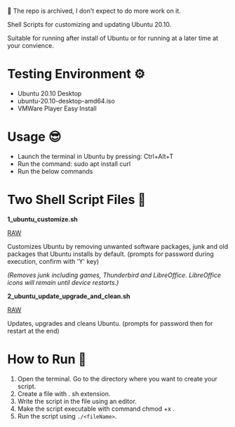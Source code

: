 
🥶 The repo is archived, I don't expect to do more work on it.

Shell Scripts for customizing and updating Ubuntu 20.10.

Suitable for running after install of Ubuntu or for running at a later time at your convience.

# Testing Environment ⚙️
- Ubuntu 20.10 Desktop
- ubuntu-20.10-desktop-amd64.iso
- VMWare Player Easy Install

# Usage 😎

- Launch the terminal in Ubuntu by pressing: Ctrl+Alt+T
- Run the command: sudo apt install curl
- Run the below commands

# Two Shell Script Files 📜

__1_ubuntu_customize.sh__

[RAW](https://raw.githubusercontent.com/hl2guide/Ubuntu-Customize-and-Update/master/1_ubuntu_customize.sh)

Customizes Ubuntu by removing unwanted software packages, junk and old packages that Ubuntu installs by default.
(prompts for password during execution, confirm with 'Y' key)

_(Removes junk including games, Thunderbird and LibreOffice. LibreOffice icons will remain until device restarts.)_

__2_ubuntu_update_upgrade_and_clean.sh__

[RAW](https://raw.githubusercontent.com/hl2guide/Ubuntu-Customize-and-Update/master/2_ubuntu_update_upgrade_and_clean.sh)

Updates, upgrades and cleans Ubuntu. (prompts for password then for restart at the end)

# How to Run 👟

1. Open the terminal. Go to the directory where you want to create your script.
2. Create a file with . sh extension.
3. Write the script in the file using an editor.
4. Make the script executable with command chmod +x <fileName>.
5. Run the script using `./<fileName>`.
